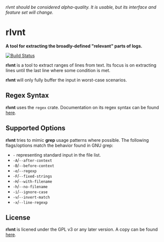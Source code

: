 _rlvnt should be considered alpha-quality.
It is usable, but its interface and feature set will change._

# rlvnt
__A tool for extracting the broadly-defined "relevant" parts of logs.__

[![Build Status](https://github.com/TheDaemoness/rlvnt/actions/workflows/build.yml/badge.svg)](https://github.com/TheDaemoness/rlvnt/actions)

**rlvnt** is a tool to extract ranges of lines from text.
Its focus is on extracting lines until the last line
where some condition is met.

**rlvnt** will only fully buffer the input in worst-case scenarios.

## Regex Syntax

**rlvnt** uses the `regex` crate.
Documentation on its regex syntax can be found
[here](https://docs.rs/regex/1.5.*/regex/index.html#syntax).

## Supported Options

**rlvnt** tries to mimic **grep** usage patterns where possible.
The following flags/options match the behavior found in GNU grep:

* `-` representing standard input in the file list.
* `-A`/`--after-context`
* `-B`/`--before-context`
* `-e`/`--regexp`
* `-F`/`--fixed-strings`
* `-H`/`--with-filename`
* `-h`/`--no-filename`
* `-i`/`--ignore-case`
* `-v`/`--invert-match`
* `-x`/`--line-regexp`

## License

**rlvnt** is licened under the GPL v3 or any later version.
A copy can be found [here](https://www.gnu.org/licenses/gpl-3.0.txt).
